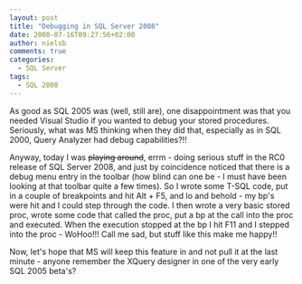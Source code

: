 ```yaml
---
layout: post
title: "Debugging in SQL Server 2008"
date: 2008-07-16T09:27:56+02:00
author: nielsb
comments: true
categories:
  - SQL Server
tags:
  - SQL 2008
---
```

As good as SQL 2005 was (well, still are), one disappointment was that you needed Visual Studio if you wanted to debug your stored procedures. Seriously, what was MS thinking when they did that, especially as in SQL 2000, Query Analyzer had debug capabilities?!!

<!--more-->

Anyway, today I was ~~playing around~~, errm - doing serious stuff in the RC0 release of SQL Server 2008, and just by coincidence noticed that there is a debug menu entry in the toolbar (how blind can one be - I must have been looking at that toolbar quite a few times). So I wrote some T-SQL code, put in a couple of breakpoints and hit Alt + F5, and lo and behold - my bp's were hit and I could step through the code. I then wrote a very basic stored proc, wrote some code that called the proc, put a bp at the call into the proc and executed. When the execution stopped at the bp I hit F11 and I stepped into the proc - WoHoo!!! Call me sad, but stuff like this make me happy!!

Now, let's hope that MS will keep this feature in and not pull it at the last minute - anyone remember the XQuery designer in one of the very early SQL 2005 beta's?